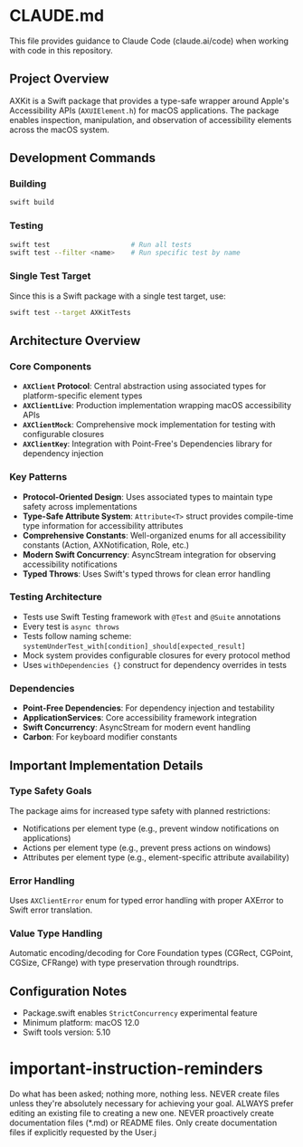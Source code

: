 # CLAUDE.md

This file provides guidance to Claude Code (claude.ai/code) when working with code in this repository.

## Project Overview

AXKit is a Swift package that provides a type-safe wrapper around Apple's Accessibility APIs (`AXUIElement.h`) for macOS applications. The package enables inspection, manipulation, and observation of accessibility elements across the macOS system.

## Development Commands

### Building
```bash
swift build
```

### Testing
```bash
swift test                    # Run all tests
swift test --filter <name>    # Run specific test by name
```

### Single Test Target
Since this is a Swift package with a single test target, use:
```bash
swift test --target AXKitTests
```

## Architecture Overview

### Core Components

- **`AXClient` Protocol**: Central abstraction using associated types for platform-specific element types
- **`AXClientLive`**: Production implementation wrapping macOS accessibility APIs
- **`AXClientMock`**: Comprehensive mock implementation for testing with configurable closures
- **`AXClientKey`**: Integration with Point-Free's Dependencies library for dependency injection

### Key Patterns

- **Protocol-Oriented Design**: Uses associated types to maintain type safety across implementations
- **Type-Safe Attribute System**: `Attribute<T>` struct provides compile-time type information for accessibility attributes
- **Comprehensive Constants**: Well-organized enums for all accessibility constants (Action, AXNotification, Role, etc.)
- **Modern Swift Concurrency**: AsyncStream integration for observing accessibility notifications
- **Typed Throws**: Uses Swift's typed throws for clean error handling

### Testing Architecture

- Tests use Swift Testing framework with `@Test` and `@Suite` annotations
- Every test is `async throws`
- Tests follow naming scheme: `systemUnderTest_with[condition]_should[expected_result]`
- Mock system provides configurable closures for every protocol method
- Uses `withDependencies {}` construct for dependency overrides in tests

### Dependencies

- **Point-Free Dependencies**: For dependency injection and testability
- **ApplicationServices**: Core accessibility framework integration
- **Swift Concurrency**: AsyncStream for modern event handling
- **Carbon**: For keyboard modifier constants

## Important Implementation Details

### Type Safety Goals
The package aims for increased type safety with planned restrictions:
- Notifications per element type (e.g., prevent window notifications on applications)
- Actions per element type (e.g., prevent press actions on windows)
- Attributes per element type (e.g., element-specific attribute availability)

### Error Handling
Uses `AXClientError` enum for typed error handling with proper AXError to Swift error translation.

### Value Type Handling
Automatic encoding/decoding for Core Foundation types (CGRect, CGPoint, CGSize, CFRange) with type preservation through roundtrips.

## Configuration Notes

- Package.swift enables `StrictConcurrency` experimental feature
- Minimum platform: macOS 12.0
- Swift tools version: 5.10

# important-instruction-reminders
Do what has been asked; nothing more, nothing less.
NEVER create files unless they're absolutely necessary for achieving your goal.
ALWAYS prefer editing an existing file to creating a new one.
NEVER proactively create documentation files (*.md) or README files. Only create documentation files if explicitly requested by the User.j